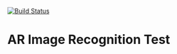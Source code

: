 [![Build Status](https://travis-ci.com/glarce/AR-Image-Recognition-Test.svg?branch=master)](https://travis-ci.com/glarce/AR-Image-Recognition-Test)

# AR Image Recognition Test
